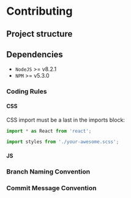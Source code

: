 # Contributing

## Project structure

## Dependencies

* `NodeJS` >= v8.2.1
* `NPM` >= v5.3.0

### Coding Rules

#### CSS

CSS import must be a last in the imports block:

```javascript
import * as React from 'react';

import styles from './your-awesome.scss';
```

#### JS
  
### Branch Naming Convention

### Commit Message Convention
